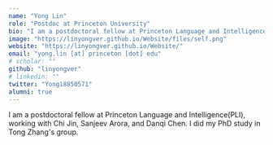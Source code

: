 ```yaml
---
name: "Yong Lin"
role: "Postdoc at Princeton University"
bio: "I am a postdoctoral fellow at Princeton Language and Intelligence(PLI), working with Chi Jin, Sanjeev Arora, and Danqi Chen. I did my PhD study in Tong Zhang's group."
image: "https://linyongver.github.io/Website/files/self.png"
website: "https://linyongver.github.io/Website/"
email: "yong.lin [at] princeton [dot] edu"
# scholar: ""
github: "linyongver"
# linkedin: ""
twitter: "Yong18850571"
alumni: true
---
```


I am a postdoctoral fellow at Princeton Language and Intelligence(PLI), working with Chi Jin, Sanjeev Arora, and Danqi Chen. I did my PhD study in Tong Zhang's group.
